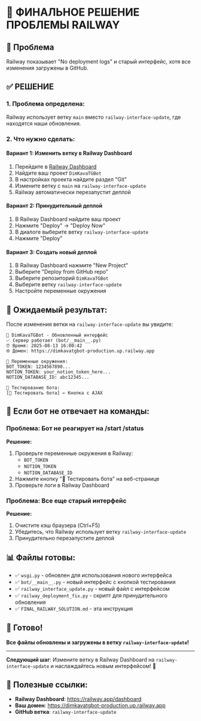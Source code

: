 # 🎉 ФИНАЛЬНОЕ РЕШЕНИЕ ПРОБЛЕМЫ RAILWAY

## 🚨 Проблема
Railway показывает "No deployment logs" и старый интерфейс, хотя все изменения загружены в GitHub.

## ✅ РЕШЕНИЕ

### 1. **Проблема определена:**
Railway использует ветку `main` вместо `railway-interface-update`, где находятся наши обновления.

### 2. **Что нужно сделать:**

#### Вариант 1: Изменить ветку в Railway Dashboard
1. Перейдите в [Railway Dashboard](https://railway.app/dashboard)
2. Найдите ваш проект `DimKavaTGBot`
3. В настройках проекта найдите раздел "Git"
4. Измените ветку с `main` на `railway-interface-update`
5. Railway автоматически перезапустит деплой

#### Вариант 2: Принудительный деплой
1. В Railway Dashboard найдите ваш проект
2. Нажмите "Deploy" → "Deploy Now"
3. В диалоге выберите ветку `railway-interface-update`
4. Нажмите "Deploy"

#### Вариант 3: Создать новый деплой
1. В Railway Dashboard нажмите "New Project"
2. Выберите "Deploy from GitHub repo"
3. Выберите репозиторий `DimKavaTGBot`
4. Выберите ветку `railway-interface-update`
5. Настройте переменные окружения

## 🎯 Ожидаемый результат:

После изменения ветки на `railway-interface-update` вы увидите:

```
🤖 DimKavaTGBot - Обновленный интерфейс
✅ Сервер работает (bot/__main__.py)
⏰ Время: 2025-08-13 16:00:42
🌐 Домен: https://dimkavatgbot-production.up.railway.app

🔧 Переменные окружения:
BOT_TOKEN: 1234567890...
NOTION_TOKEN: your_notion_token_here...
NOTION_DATABASE_ID: abc12345...

🧪 Тестирование бота:
[🚀 Тестировать бота] ← Кнопка с AJAX
```

## 🔧 Если бот не отвечает на команды:

### Проблема: Бот не реагирует на /start /status
**Решение:**
1. Проверьте переменные окружения в Railway:
   - `BOT_TOKEN`
   - `NOTION_TOKEN`
   - `NOTION_DATABASE_ID`
2. Нажмите кнопку "🚀 Тестировать бота" на веб-странице
3. Проверьте логи в Railway Dashboard

### Проблема: Все еще старый интерфейс
**Решение:**
1. Очистите кэш браузера (Ctrl+F5)
2. Убедитесь, что Railway использует ветку `railway-interface-update`
3. Принудительно перезапустите деплой

## 📊 Файлы готовы:

- ✅ `wsgi.py` - обновлен для использования нового интерфейса
- ✅ `bot/__main__.py` - новый интерфейс с кнопкой тестирования
- ✅ `railway_interface_update.py` - новый файл с интерфейсом
- ✅ `railway_deployment_fix.py` - скрипт для принудительного обновления
- ✅ `FINAL_RAILWAY_SOLUTION.md` - эта инструкция

## 🎉 Готово!

**Все файлы обновлены и загружены в ветку `railway-interface-update`!**

---

**Следующий шаг**: Измените ветку в Railway Dashboard на `railway-interface-update` и наслаждайтесь новым интерфейсом! 🚀

## 🔗 Полезные ссылки:

- **Railway Dashboard**: https://railway.app/dashboard
- **Ваш домен**: https://dimkavatgbot-production.up.railway.app
- **GitHub ветка**: `railway-interface-update`
